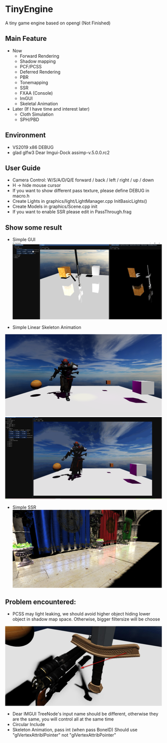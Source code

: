 # TinyEngine
A tiny game engine based on opengl (Not Finished)

## Main Feature
- Now
	- Forward Rendering
	- Shadow mapping
	- PCF/PCSS
	- Deferred Rendering
	- PBR
	- Tonemapping
	- SSR
	- FXAA (Console)
	- ImGUI
	- Skeletal Animation 
 - Later (If I have time and interest later)
	- Cloth Simulation
	- SPH/PBD

## Environment
 - VS2019		x86 DEBUG
 - glad	 glfw3 	Dear Imgui-Dock	assimp-v.5.0.0.rc2

## User Guide
 - Camera Control: W/S/A/D/Q/E  forward / back / left / right / up / down
 - H -> hide mouse cursor
 - If you want to show different pass texture, please define DEBUG in macro.h
 - Create Lights in graphics/light/LightManager.cpp InitBasicLights()
 - Create Models in graphics/Scene.cpp init
 - If you want to enable SSR please edit in PassThrough.frag

## Show some result
 - Simple GUI
![GUI](./image/gui.jpg)

 - Simple Linear Skeleton Animation

![Skeleton Animation](./image/dancing.jpg)
![Skeleton Animation](./image/Skeleton_Animation.gif)

 - Simple SSR
![SSR](./image/SSR.jpg)

## Problem encountered:
 - PCSS may light leaking, we should avoid higher object hiding lower object in shadow map space. 
Otherwise, bigger filtersize will be choose

![PCSS_Light_Leaking](./image/PCSS_light_leaking.jpg)


 - Dear IMGUI TreeNode's input name should be different, otherwise they are the same, 
you will control all at the same time
 - Circular Include
 - Skeleton Animation, pass int (when pass BoneID) Should use "glVertexAttribIPointer" not "glVertexAttribPointer"